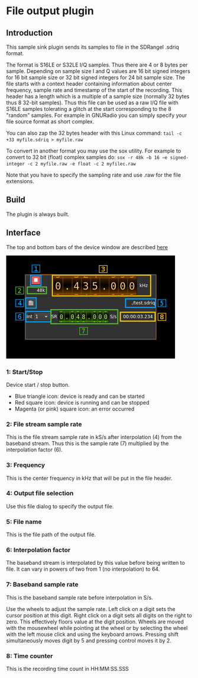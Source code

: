 <h1>File output plugin</h1>

<h2>Introduction</h2>

This sample sink plugin sends its samples to file in the SDRangel .sdriq format.

The format is S16LE or S32LE I/Q samples. Thus there are 4 or 8 bytes per sample. Depending on sample size I and Q values are 16 bit signed integers for 16 bit sample size or 32 bit signed integers for 24 bit sample size. The file starts with a context header containing information about center frequency, sample rate and timestamp of the start of the recording. This header has a length which is a multiple of a sample size (normally 32 bytes thus 8 32-bit samples). Thus this file can be used as a raw I/Q file with S16LE samples tolerating a glitch at the start corresponding to the 8 "random" samples. For example in GNURadio you can simply specify your file source format as short complex.

You can also zap the 32 bytes header with this Linux command: `tail -c +33 myfile.sdriq > myfile.raw`

To convert in another format you may use the sox utility. For example to convert to 32 bit (float) complex samples do: `sox -r 48k −b 16 −e signed-integer -c 2 myfile.raw -e float -c 2 myfilec.raw`

Note that you have to specify the sampling rate and use .raw for the file extensions.

<h2>Build</h2>

The plugin is always built.

<h2>Interface</h2>

The top and bottom bars of the device window are described [here](../../../sdrgui/device/readme.md)

![File output plugin GUI](../../../doc/img/FileOutput_plugin.png)

<h3>1: Start/Stop</h3>

Device start / stop button.

  - Blue triangle icon: device is ready and can be started
  - Red square icon: device is running and can be stopped
  - Magenta (or pink) square icon: an error occurred

<h3>2: File stream sample rate</h3>

This is the file stream sample rate in kS/s after interpolation (4) from the baseband stream. Thus this is the sample rate (7) multiplied by the interpolation factor (6).

<h3>3: Frequency</h3>

This is the center frequency in kHz that will be put in the file header.

<h3>4: Output file selection</h3>

Use this file dialog to specify the output file.

<h3>5: File name</h3>

This is the file path of the output file.

<h3>6: Interpolation factor</h3>

The baseband stream is interpolated by this value before being written to file. It can vary in powers of two from 1 (no interpolation) to 64.

<h3>7: Baseband sample rate</h3>

This is the baseband sample rate before interpolation in S/s.

Use the wheels to adjust the sample rate. Left click on a digit sets the cursor position at this digit. Right click on a digit sets all digits on the right to zero. This effectively floors value at the digit position. Wheels are moved with the mousewheel while pointing at the wheel or by selecting the wheel with the left mouse click and using the keyboard arrows. Pressing shift simultaneously moves digit by 5 and pressing control moves it by 2.

<h3>8: Time counter</h3>

This is the recording time count in HH:MM:SS.SSS
